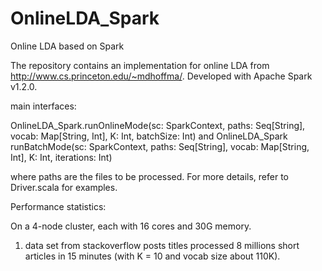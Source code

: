 # OnlineLDA_Spark
Online LDA based on Spark

The repository contains an implementation for online LDA from http://www.cs.princeton.edu/~mdhoffma/. 
Developed with Apache Spark v1.2.0.

main interfaces:

OnlineLDA_Spark.runOnlineMode(sc: SparkContext, paths: Seq[String], vocab: Map[String, Int], K: Int, batchSize: Int) and
OnlineLDA_Spark runBatchMode(sc: SparkContext, paths: Seq[String], vocab: Map[String, Int], K: Int, iterations: Int)

where paths are the files to be processed. For more details, refer to Driver.scala for examples.

Performance statistics:

On a 4-node cluster, each with 16 cores and 30G memory.

1. data set from stackoverflow posts titles
    processed 8 millions short articles in 15 minutes (with K = 10 and vocab size about 110K).

